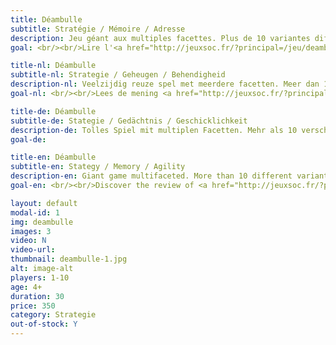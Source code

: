 ```yaml
---
title: Déambulle
subtitle: Stratégie / Mémoire / Adresse
description: Jeu géant aux multiples facettes. Plus de 10 variantes différentes en passant du casse-tête au jeu d'adresse.
goal: <br/><br/>Lire l'<a href="http://jeuxsoc.fr/?principal=/jeu/deamb">avis de François Haffner</a>.

title-nl: Déambulle
subtitle-nl: Strategie / Geheugen / Behendigheid
description-nl: Veelzijdig reuze spel met meerdere facetten. Meer dan 10 variaties, van doordenker tot behendigheidsspel.
goal-nl: <br/><br/>Lees de mening <a href="http://jeuxsoc.fr/?principal=/jeu/deamb">van François Haffner</a>.

title-de: Déambulle
subtitle-de: Stategie / Gedächtnis / Geschicklichkeit
description-de: Tolles Spiel mit multiplen Facetten. Mehr als 10 verschiedene Variationen vom Kopfzerbrecher hin bis zum Geschicklichkeitsspiel.
goal-de:

title-en: Déambulle
subtitle-en: Stategy / Memory / Agility
description-en: Giant game multifaceted. More than 10 different variants through the puzzle in game of skill.
goal-en: <br/><br/>Discover the review of <a href="http://jeuxsoc.fr/?principal=/jeu/deamb">François Haffner</a> (Only in French).

layout: default
modal-id: 1
img: deambulle
images: 3
video: N
video-url: 
thumbnail: deambulle-1.jpg
alt: image-alt
players: 1-10
age: 4+
duration: 30
price: 350
category: Strategie
out-of-stock: Y
---
```

